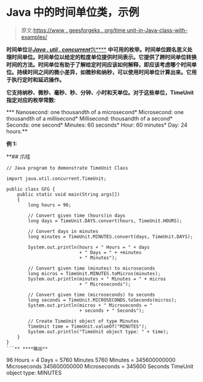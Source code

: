 # Java 中的时间单位类，示例

> 原文:[https://www . geesforgeks . org/time unit-in-Java-class-with-examples/](https://www.geeksforgeeks.org/timeunit-class-in-java-with-examples/)

**时间单位**是[*****Java . util . concurrent*****包****](https://www.geeksforgeeks.org/java-util-concurrent-package/) **中可用的枚举。时间单位顾名思义处理时间单位。时间单位以给定的粒度单位提供时间表示。它提供了跨时间单位转换时间的方法。时间单位有助于了解给定时间应该如何解释，即应该考虑哪个时间单位。持续时间之间的微小差异，如微秒和纳秒，可以使用时间单位计算出来。它用于执行定时和延迟操作。**

**它支持纳秒、微秒、毫秒、秒、分钟、小时和天单位。对于这些单位，TimeUnit 指定对应的枚举常数:**

***   Nanosecond: one thousandth of a microsecond*   Microsecond: one thousandth of a millisecond*   Millisecond: thousandth of a second*   Seconds: one second*   Minutes: 60 seconds*   Hour: 60 minutes*   Day: 24 hours.**

****例 1:****

 **## 爪哇

```
// Java program to demonstrate TimeUnit Class

import java.util.concurrent.TimeUnit;

public class GFG {
    public static void main(String args[])
    {
        long hours = 96;

        // Convert given time (hours)in days
        long days = TimeUnit.DAYS.convert(hours, TimeUnit.HOURS);

        // Convert days in minutes
        long minutes = TimeUnit.MINUTES.convert(days, TimeUnit.DAYS);

        System.out.println(hours + " Hours = " + days
                           + " Days = " + +minutes
                           + " Minutes");

        // Convert given time (minutes) to microseconds
        long micros = TimeUnit.MINUTES.toMicros(minutes);
        System.out.println(minutes + " Minutes = " + micros
                           + " Microseconds");

        // Convert given time (microseconds) to seconds
        long seconds = TimeUnit.MICROSECONDS.toSeconds(micros);
        System.out.println(micros + " Microseconds = "
                           + seconds + " Seconds");

        // Create TimeUnit object of type Minutes
        TimeUnit time = TimeUnit.valueOf("MINUTES");
        System.out.println("TimeUnit object type: " + time);
    }
}
```** ****输出**

```
96 Hours = 4 Days = 5760 Minutes
5760 Minutes = 345600000000 Microseconds
345600000000 Microseconds = 345600 Seconds
TimeUnit object type: MINUTES
```**
